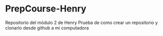 # PrepCourse-Henry
Repositorio del módulo 2 de Henry
Prueba de como crear un repositorio y clonarlo desde github a mi computadora